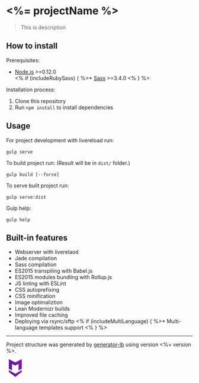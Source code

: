 # <%= projectName %>

> This is description 

## How to install

Prerequisites:
* [Node.js](http://nodejs.org/) >=0.12.0  
<% if (includeRubySass) { %>* [Sass](http://sass-lang.com/) >=3.4.0  <% } %>

Installation process:
1. Clone this repository
2. Run ```npm install``` to install dependencies

## Usage

For project development with livereload run:
```
gulp serve
```

To build project run: (Result will be in ```dist/``` folder.)
```
gulp build [--force]
```

To serve built project run:
```
gulp serve:dist
```

Gulp help:
```
gulp help
```


## Built-in features

* Webserver with liverelaod
* Jade compilation
* Sass compilation
* ES2015 transpiling with Babel.js
* ES2015 modules bundling with Rollup.js
* JS linting with ESLint
* CSS autoprefixing
* CSS minification
* Image optimaliztion
* Lean Modernizr builds
* Improved file caching
* Deploying via rsync/sftp
<% if (includeMultiLanguage) { %>* Multi-language templates support <% } %>

---

Project structure was generated by [generator-lb](https://github.com/lightingbeetle/generator-lb) using version <%= version %>.  
 
[![Lighting Beetle](https://github.com/adam-p/markdown-here/raw/master/src/common/images/icon48.png "Lighting Beetle")](http://www.lbstudio.sk)